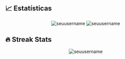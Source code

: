 ## 📈 Estatísticas

<p align="center">
  <img align="center" src="https://github-readme-stats.vercel.app/api?username=seuusername&show_icons=true&theme=radical&locale=pt-br" alt="seuusername" />
  
  <img align="center" src="https://github-readme-stats.vercel.app/api/top-langs?username=seuusername&show_icons=true&theme=radical&locale=pt-br&layout=compact" alt="seuusername" />
</p>

## 🔥 Streak Stats

<p align="center">
  <img src="https://github-readme-streak-stats.herokuapp.com/?user=seuusername&theme=radical" alt="seuusername" />
</p>
